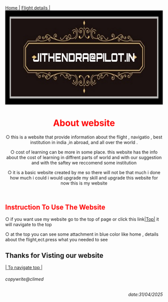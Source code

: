 <!DOCTYPE html>
<html>
  <head>
  </head>
  <body style="background-color:light grey";>
    <nav>
      <a href="Imageproject.html">Home |</a>
      <a href="flight.html">Flight details |</a>
    </nav>
    <img src="Picsart_25-04-12_23-14-31-032.jpg" alt="title" width="1250px" height="300px">
    <header>
      <style>
        h1 {
           color:red;
          }
      </style>
      <h1>About website </h1>
      <p>○ this is a website that provide information about the flight , navigatio , best institution in india ,in abroad, and all over the world .</p>
      <p>○ cost of learning can be more in some place. this website has the info about the cost of learning in diffrent parts of world and with our suggestion and with the saftey we reccomend some institution</p>
      <p>○ it is a basic website created by me so there will not be that much i done how much i could i would upgrade my skill and upgrade this website for now this is my website </p>
    </header>
    <main>
      <h2 style="color:red";>Instruction To Use The Website </h2>
      <p>○ if you want use my website go to the top of page or click this link<a href="Imageproject.html">|Top|</a> it will navigate to the top </p>
      <p>○ at the top you can see some attachment in blue color like home , details about the flight,ect.press what you needed to see </p>
    </main  
     <footer>
      <h2>Thanks for Visting our website</h2>
      <a href="Imageproject.html">| To navigate top |</a>
      <h6>copywrite@climed</h6> 
      <h6 style="text-align:right">date:31/04/2025</h6>
      </footer>
  </body>
</html>
